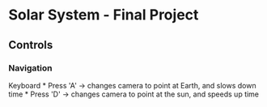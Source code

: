 # Solar System - Final Project

## Controls
### Navigation
Keyboard
    * Press 'A' -> changes camera to point at Earth, and slows down time
    * Press 'D' -> changes camera to point at the sun, and speeds up time